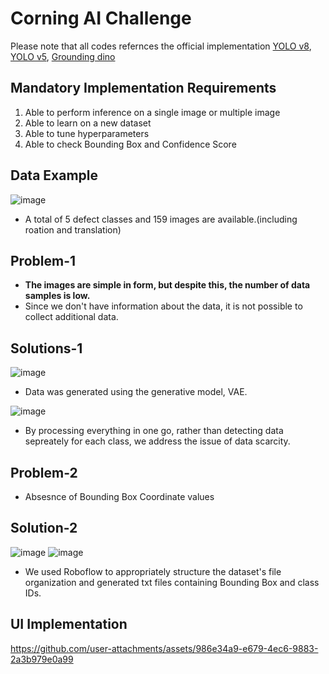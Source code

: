 # Corning AI Challenge

Please note that all codes refernces the official implementation [YOLO v8](https://github.com/ultralytics/ultralytics), [YOLO v5](https://github.com/ultralytics/yolov5), [Grounding dino](https://github.com/open-mmlab/mmdetection/blob/main/configs/grounding_dino/README.md)

## Mandatory Implementation Requirements
1. Able to perform inference on a single image or multiple image
2. Able to learn on a new dataset
3. Able to tune hyperparameters
4. Able to check Bounding Box and Confidence Score

## Data Example
![image](https://github.com/user-attachments/assets/34371972-143f-48d9-a0ac-97c0458c2d18)
- A total of 5 defect classes and 159 images are available.(including roation and translation)

## Problem-1
- __The images are simple in form, but despite this, the number of data samples is low.__
- Since we don't have information about the data, it is not possible to collect additional data.

## Solutions-1

![image](https://github.com/user-attachments/assets/3ca5839e-4e8d-4e83-a34c-1700c0ea3f12)
- Data was generated using the generative model, VAE.

![image](https://github.com/user-attachments/assets/a8a94fdb-0be7-4b8f-a7f4-4acadf3873d7)
- By processing everything in one go, rather than detecting data sepreately for each class, we address the issue of data scarcity.

## Problem-2
- Absesnce of Bounding Box Coordinate values

## Solution-2
![image](https://github.com/user-attachments/assets/fefd272d-fff1-4b1e-8335-ee68ed051b8f)
![image](https://github.com/user-attachments/assets/0101d3e3-d7f4-43c7-ba5f-f2fc13c8950f)
- We used Roboflow to appropriately structure the dataset's file organization and generated txt files containing Bounding Box and class IDs.

## UI Implementation

https://github.com/user-attachments/assets/986e34a9-e679-4ec6-9883-2a3b979e0a99

